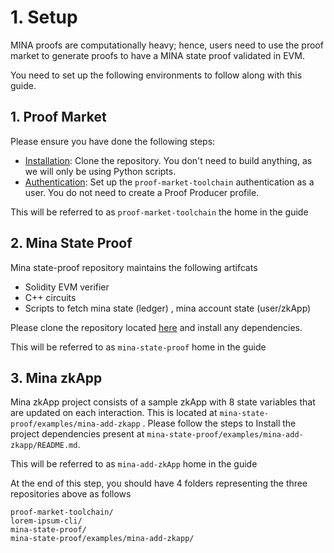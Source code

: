 # 1. Setup

MINA proofs are computationally heavy; hence, users need to use the proof market to generate proofs to have a MINA state proof validated in EVM.

You need to set up the following environments to follow along with this guide.

## 1. Proof Market&#x20;

Please ensure you have done the following steps:

* [Installation](../../guides/installation.md):  Clone the repository. You don't need to build anything, as we will only be using Python scripts.
* [Authentication](../../market/user-guides/sign-up.md): Set up the `proof-market-toolchain` authentication as a user. You do not need to create a Proof Producer profile.

This will be referred to as `proof-market-toolchain` the home in the guide

## 2. Mina State Proof&#x20;

Mina state-proof repository maintains the following artifcats

* Solidity EVM verifier&#x20;
* C++ circuits
* Scripts to fetch mina state (ledger) , mina account state (user/zkApp)

&#x20;Please clone the repository located [here](https://github.com/NilFoundation/mina-state-proof) and install any dependencies.&#x20;

This will be referred to as `mina-state-proof` home in the guide

## 3. Mina zkApp

Mina zkApp project consists of a sample zkApp with 8 state variables that are updated on each interaction. This is located at `mina-state-proof/examples/mina-add-zkapp` . Please follow the steps to Install the project dependencies present at `mina-state-proof/examples/mina-add-zkapp/README.md`.&#x20;

This will be referred to as `mina-add-zkApp` home in the guide

At the end of this step, you should have 4 folders representing the three repositories above as follows

```
proof-market-toolchain/
lorem-ipsum-cli/
mina-state-proof/
mina-state-proof/examples/mina-add-zkapp/
```

